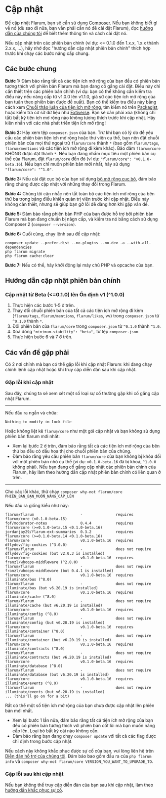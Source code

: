 # Cập nhật

Để cập nhật Flarum, bạn sẽ cần sử dụng [Composer](https://getcomposer.org). Nếu bạn không biết gì về nó (dù sao đi nữa, bạn vẫn phải cần nó để cài đặt Flarum), đọc [hướng dẫn của chúng tôi](composer.md) để biết thêm thông tin và cách cài đặt nó.

Nếu cập nhật trên các phiên bản chính (ví dụ: <= 0.1.0 đến 1.x.x, 1.x.x thành 2.x.x, ...), hãy nhớ đọc "hướng dẫn cập nhật phiên bản chính" thích hợp trước khi chạy các bước nâng cấp chung.

## Các bước chung

**Bước 1:** Đảm bảo rằng tất cả các tiện ích mở rộng của bạn đều có phiên bản tương thích với phiên bản Flarum mà bạn đang cố gắng cài đặt. Điều này chỉ cần thiết trên các phiên bản chính (ví dụ: bạn có thể không cần kiểm tra điều này nếu nâng cấp từ v1.0.0 lên v1.1.0, giả sử các tiện ích mở rộng của bạn tuân theo phiên bản được đề xuất). Bạn có thể kiểm tra điều này bằng cách xem [Chuỗi thảo luận của tiện ích mở rộng](https://discuss.flarum.org/t/extensions), tìm kiếm nó trên [Packagist](http://packagist.org/), hoặc kiểm tra cơ sở dữ liệu như [Extiverse](https://extiverse.com). Bạn sẽ cần phải xóa (không chỉ tắt) bất kỳ tiện ích mở rộng nào không tương thích trước khi cập nhật. Hãy kiên nhẫn với các nhà phát triển tiện ích mở rộng!

**Bước 2:** Hãy xem tệp `composer.json` của bạn. Trừ khi bạn có lý do để yêu cầu các phiên bản tiện ích mở rộng hoặc thư viện cụ thể, bạn nên đặt chuỗi phiên bản của mọi thứ ngoại trừ `flarum/core` thành `*` (bao gồm `flarum/tags`, `flarum/mentions` và các tiện ích mở rộng đi kèm khác). Bảo đảm `flarum/core` KHÔNG được đặt thành `*`. Nếu bạn đang nhắm mục tiêu một phiên bản cụ thể của Flarum, đặt `flarum/core` đến đó (ví dụ: `"flarum/core": "v0.1.0-beta.16`). Nếu bạn chỉ muốn phiên bản mới nhất, hãy sử dụng `"flarum/core": "^1.0"`.

**Bước 3:** Nếu cài đặt cục bộ của bạn sử dụng [bộ mở rộng cục bộ](extenders.md), đảm bảo rằng chúng được cập nhật với những thay đổi trong Flarum.

**Bước 4:** Chúng tôi cân nhắc nên tắt toàn bộ các tiện ích mở rộng của bên thứ ba trong bảng điều khiển quản trị viên trước khi cập nhật. Điều này không cần thiết, nhưng sẽ giúp bạn gỡ lỗi dễ dàng hơn khi gặp vấn đề.

**Bước 5:** Đảm bảo rằng phiên bản PHP của bạn được hỗ trợ bởi phiên bản Flarum mà bạn đang chuẩn bị nâgn cấp, và kiểm tra nó bằng cách sử dụng Composer 2 (`composer --version)`.

**Bước 6:** Cuối cùng, chạy lệnh sau để cập nhật:

```
composer update --prefer-dist --no-plugins --no-dev -a --with-all-dependencies
php flarum migrate
php flarum cache:clear
```

**Bước 7:** Nếu có thể, hãy khởi động lại máy chủ PHP và opcache của bạn.

## Hướng dẫn cập nhật phiên bản chính

### Cập nhật từ Beta (<=0.1.0) lên Ổn định v1 (^1.0.0)

1. Thực hiện các bước 1-5 ở trên.
2. Thay đổi chuỗi phiên bản của tất cả các tiện ích mở rộng đi kèm (`flarum/tags`, `flarum/mentions`, `flarum/likes`, vv) trong `composer.json` từ `^0.1.0` thành `*`.
3. Đổi phiên bản của `flarum/core` trong `composer.json` từ `^0.1.0` thành `^1.0`.
4. Xoá dòng `"minimum-stability": "beta",` từ tệp `composer.json`
5. Thực hiện bước 6 và 7 ở trên.

## Các vấn đề gặp phải

Có 2 nơi chính mà bạn có thể gặp lỗi khi cập nhật Flarum: khi đang chạy chính lệnh cập nhật hoặc khi truy cập diễn đàn sau khi cập nhật.

### Gặp lỗi khi cập nhật

Sau đây, chúng ta sẽ xem xét một số loại sự cố thường gặp khi cố gắng cập nhật Flarum.

---

Nếu đầu ra ngắn và chứa:

```
Nothing to modify in lock file
```

Hoặc không liệt kê `flarum/core` như một gói cập nhật và bạn không sử dụng phiên bản flarum mới nhất:

- Xem lại bước 2 ở trên, đảm bảo rằng tất cả các tiện ích mở rộng của bên thứ ba đều có dấu hoa thị cho chuỗi phiên bản của chúng.
- Đảm bảo rằng yêu cầu phiên bản `flarum/core` của bạn không bị khóa đối với một phiên bản nhỏ cụ thể (ví dụ: `v0.1.0-beta.16` đã bị khoá, `^1.0.0` không phải). Nếu bạn đang cố gắng cập nhật các phiên bản chính của Flarum, hãy làm theo hướng dẫn cập nhật phiên bản chính có liên quan ở trên.

---

Cho các lỗi khác, thử chạy `composer why-not flarum/core PHIÊN_BẢN_BẠN_MUỐN_NÂNG_CẤP_LÊN`

Nếu đầu ra giống kiểu như này:

```
flarum/flarum                     -               requires          flarum/core (v0.1.0-beta.15)
fof/moderator-notes               0.4.4           requires          flarum/core (>=0.1.0-beta.15 <0.1.0-beta.16)
jordanjay29/flarum-ext-summaries  0.3.2           requires          flarum/core (>=0.1.0-beta.14 <0.1.0-beta.16)
flarum/core                       v0.1.0-beta.16  requires          dflydev/fig-cookies (^3.0.0)
flarum/flarum                     -               does not require  dflydev/fig-cookies (but v2.0.3 is installed)
flarum/core                       v0.1.0-beta.16  requires          franzl/whoops-middleware (^2.0.0)
flarum/flarum                     -               does not require  franzl/whoops-middleware (but 0.4.1 is installed)
flarum/core                       v0.1.0-beta.16  requires          illuminate/bus (^8.0)
flarum/flarum                     -               does not require  illuminate/bus (but v6.20.19 is installed)
flarum/core                       v0.1.0-beta.16  requires          illuminate/cache (^8.0)
flarum/flarum                     -               does not require  illuminate/cache (but v6.20.19 is installed)
flarum/core                       v0.1.0-beta.16  requires          illuminate/config (^8.0)
flarum/flarum                     -               does not require  illuminate/config (but v6.20.19 is installed)
flarum/core                       v0.1.0-beta.16  requires          illuminate/container (^8.0)
flarum/flarum                     -               does not require  illuminate/container (but v6.20.19 is installed)
flarum/core                       v0.1.0-beta.16  requires          illuminate/contracts (^8.0)
flarum/flarum                     -               does not require  illuminate/contracts (but v6.20.19 is installed)
flarum/core                       v0.1.0-beta.16  requires          illuminate/database (^8.0)
flarum/flarum                     -               does not require  illuminate/database (but v6.20.19 is installed)
flarum/core                       v0.1.0-beta.16  requires          illuminate/events (^8.0)
flarum/flarum                     -               does not require  illuminate/events (but v6.20.19 is installed)
... (this'll go on for a bit)
```

Rất có thể một số tiện ích mở rộng của bạn chưa được cập nhật lên phiên bản mới nhất.

- Xem lại bước 1 lần nữa, đảm bảo rằng tất cả tiện ích mở rộng của bạn đều có phiên bản tương thích với phiên bản cốt lõi mà bạn muốn nâng cấp lên. Loại bỏ bất kỳ cái nào không cần.
- Đảm bảo rằng bạn đang chạy `composer update` với tất cả các flag được chỉ định trong bước cập nhật.

Nếu cách này không khắc phục được sự cố của bạn, vui lòng liên hệ trên [Diễn đàn hỗ trợ của chúng tôi](https://discuss.flarum.org/t/support). Đảm bảo bao gồm đầu ra của `php flarum info` và `composer why-not flarum/core VERSION_YOU_WANT_TO_UPGRADE_TO`.

### Gặp lỗi sau khi cập nhật

Nếu bạn không thể truy cập diễn đàn của bạn sau khi cập nhật, làm theo [hướng dẫn khắc phục sự cố](troubleshoot.md).
